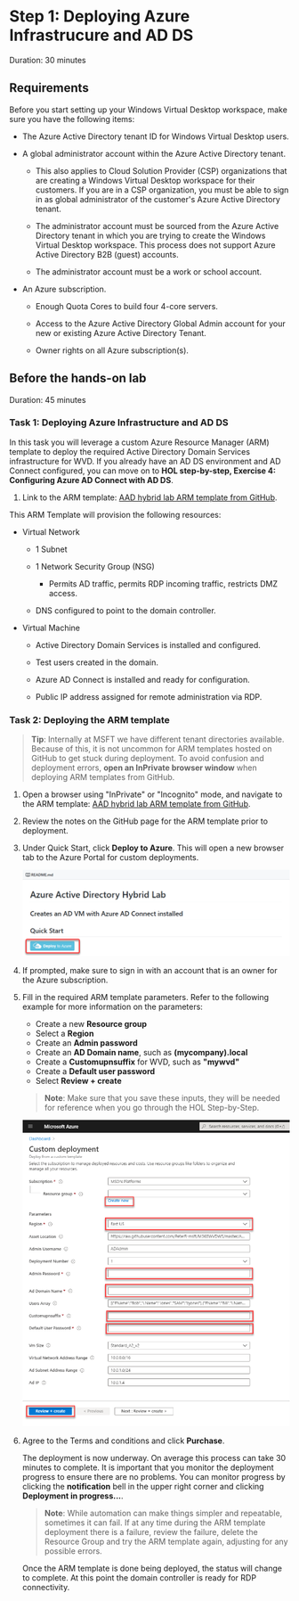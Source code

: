 # Step 1: Deploying Azure Infrastrucure and AD DS

Duration:  30 minutes

## Requirements

Before you start setting up your Windows Virtual Desktop workspace, make sure you have the following items:

-   The Azure Active Directory tenant ID for Windows Virtual Desktop users.

-   A global administrator account within the Azure Active Directory tenant.

    -   This also applies to Cloud Solution Provider (CSP) organizations that are creating a Windows Virtual Desktop workspace for their customers. If you are in a CSP organization, you must be able to sign in as global administrator of the customer\'s Azure Active Directory tenant.

    -   The administrator account must be sourced from the Azure Active Directory tenant in which you are trying to create the Windows Virtual Desktop workspace. This process does not support Azure Active Directory B2B (guest) accounts.

    -   The administrator account must be a work or school account.

-   An Azure subscription.

    -   Enough Quota Cores to build four 4-core servers.

    -   Access to the Azure Active Directory Global Admin account for your new or existing Azure Active Directory Tenant.

    -   Owner rights on all Azure subscription(s).

## Before the hands-on lab

Duration:  45 minutes

### Task 1: Deploying Azure Infrastructure and AD DS

In this task you will leverage a custom Azure Resource Manager (ARM) template to deploy the required Active Directory Domain Services infrastructure for WVD. If you already have an AD DS environment and AD Connect configured, you can move on to **HOL step-by-step, Exercise 4: Configuring Azure AD Connect with AD DS**.

1. Link to the ARM template: [AAD hybrid lab ARM template from GitHub](https://github.com/PeterR-msft/M365WVDWS/tree/master/AAD-Hybrid-Lab).

This ARM Template will provision the following resources:

-   Virtual Network

    -   1 Subnet

    -   1 Network Security Group (NSG)

        -   Permits AD traffic, permits RDP incoming traffic, restricts DMZ access.

    -   DNS configured to point to the domain controller.

-   Virtual Machine

    -   Active Directory Domain Services is installed and configured.

    -   Test users created in the domain.

    -   Azure AD Connect is installed and ready for configuration.

    -   Public IP address assigned for remote administration via RDP.


### Task 2: Deploying the ARM template

>**Tip**: Internally at MSFT we have different tenant directories available. Because of this, it is not uncommon for ARM templates hosted on GitHub to get stuck during
deployment. To avoid confusion and deployment errors, **open an InPrivate browser window** when deploying ARM templates from GitHub.

1.  Open a browser using "InPrivate" or "Incognito" mode, and navigate to the ARM template: [AAD hybrid lab ARM template from GitHub](https://github.com/PeterR-msft/M365WVDWS/tree/master/AAD-Hybrid-Lab).

2.  Review the notes on the GitHub page for the ARM template prior to deployment.

3.  Under Quick Start, click **Deploy to Azure**. This will open a new browser tab to the Azure Portal for custom deployments.
    
    ![Screenshop of the Deploy to Azure button within Github.](images/1.png "Deploy to Azure button")

4.  If prompted, make sure to sign in with an account that is an owner for the Azure subscription.

5.  Fill in the required ARM template parameters. Refer to the following example for more information on the parameters:

    - Create a new **Resource group**
    - Select a **Region**
    - Create an **Admin password**
    - Create an **AD Domain name**, such as **(mycompany).local**
    - Create a **Customupnsuffix** for WVD, such as **"mywvd"**
    - Create a **Default user password**
    - Select **Review + create**

    >**Note**: Make sure that you save these inputs, they will be needed for reference when you go through the HOL Step-by-Step.
    
    ![This image shows the values to enter into the custom template for the setup of the WVD domain controller.](images/wvdcustomdeployment.png "Windows Virtual Desktop custom deployment template")

6.  Agree to the Terms and conditions and click **Purchase**.

    The deployment is now underway. On average this process can take 30 minutes to complete. It is important that you monitor the deployment progress to ensure there are no problems. You can monitor progress by clicking the **notification** bell in the upper right corner and clicking **Deployment in progress...**.

    >**Note**: While automation can make things simpler and repeatable, sometimes it can fail. If at any time during the ARM template deployment there is a failure, review the failure, delete the Resource Group and try the ARM template again, adjusting for any possible errors.

    Once the ARM template is done being deployed, the status will change to complete. At this point the domain controller is ready for RDP connectivity.


